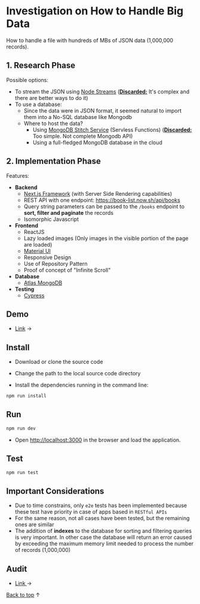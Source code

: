 # Investigation on How to Handle Big Data

How to handle a file with hundreds of MBs of JSON data (1,000,000 records).

## 1. Research Phase

Possible options:

- To stream the JSON using [Node Streams](https://nodejs.org/api/stream.html#stream_stream) (**<u>Discarded:</u>** It's complex and there are better ways to do it)
- To use a database:
	- Since the data were in JSON format, it seemed natural to import them into a No-SQL database like Mongodb 
	- Where to host the data?
		- Using [MongoDB Stitch Service](https://www.mongodb.com/cloud/stitch) (Servless Functions) (**<u>Discarded:</u>** Too simple. Not complete Mongodb API)
		- Using a full-fledged MongoDB database in the cloud

## 2. Implementation Phase

Features:

- **Backend**
	- [Next.js Framework](https://nextjs.org/#features)  (with Server Side Rendering capabilities)
	- REST API with one endpoint: https://book-list.now.sh/api/books
	-  Query string parameters can be passed to the `/books` endpoint to **sort, filter and paginate** the records
	- Isomorphic Javascript
- **Frontend**
	- ReactJS
	- Lazy loaded images (Only images in the visible portion of the page are loaded)
	- [Material UI](https://material-ui.com/)
	- Responsive Design
	- Use of Repository Pattern
	- Proof of concept of "Infinite Scroll"
- **Database** 
	- [Atlas MongoDB](https://www.mongodb.com/cloud/atlas)
- **Testing**
  - [Cypress](https://www.cypress.io/)

## Demo

- [Link](https://book-list.now.sh/) →

## Install

- Download or clone the source code

- Change the path to the local source code directory

- Install the dependencies running in the command line:

```bash
npm run install
```

## Run

```bash
npm run dev
```
- Open [http://localhost:3000](http://localhost:3000) in the browser and load the application.

## Test

```bash
npm run test
```
## Important Considerations

- Due to time constrains, only `e2e` tests has been implemented because these test have priority in case of apps based in `RESTful APIs`
- For the same reason, not all cases have been tested, but the remaining ones are similar
- The addition of **indexes** to the database for sorting and filtering queries is very important. In other case the database will return an error caused by exceeding the maximum memory limit needed to process the number of records (1,000,000)

## Audit

- [Link ](https://googlechrome.github.io/lighthouse/viewer/?gist=f37af7e8e43aa90e1e7239481d49a32f)→



[Back to top](#) ↑